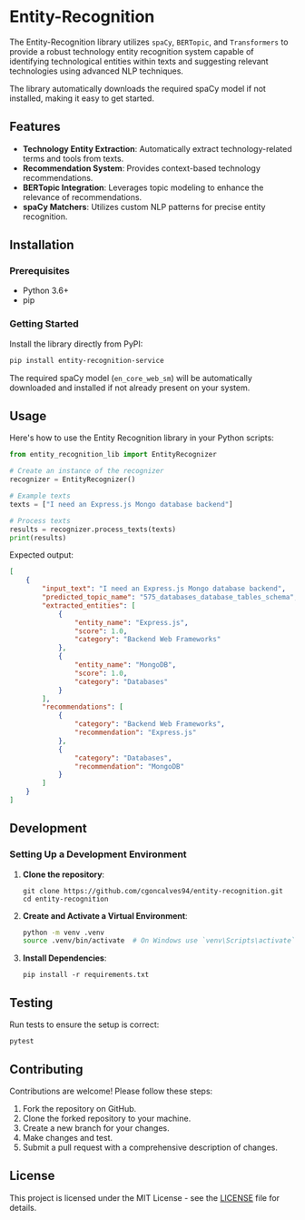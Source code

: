 # Entity-Recognition

The Entity-Recognition library utilizes `spaCy`, `BERTopic`, and `Transformers` to provide a robust technology entity recognition system capable of identifying technological entities within texts and suggesting relevant technologies using advanced NLP techniques.

The library automatically downloads the required spaCy model if not installed, making it easy to get started.


## Features

- **Technology Entity Extraction**: Automatically extract technology-related terms and tools from texts.
- **Recommendation System**: Provides context-based technology recommendations.
- **BERTopic Integration**: Leverages topic modeling to enhance the relevance of recommendations.
- **spaCy Matchers**: Utilizes custom NLP patterns for precise entity recognition.

## Installation

### Prerequisites

- Python 3.6+
- pip

### Getting Started

Install the library directly from PyPI:

```bash
pip install entity-recognition-service
```

The required spaCy model (`en_core_web_sm`) will be automatically downloaded and installed if not already present on your system.



Usage
-----

Here's how to use the Entity Recognition library in your Python scripts:

```python
from entity_recognition_lib import EntityRecognizer

# Create an instance of the recognizer
recognizer = EntityRecognizer()

# Example texts
texts = ["I need an Express.js Mongo database backend"]

# Process texts
results = recognizer.process_texts(texts)
print(results)
```
Expected output:

```json
[
    {
        "input_text": "I need an Express.js Mongo database backend",
        "predicted_topic_name": "575_databases_database_tables_schema",
        "extracted_entities": [
            {
                "entity_name": "Express.js",
                "score": 1.0,
                "category": "Backend Web Frameworks"
            },
            {
                "entity_name": "MongoDB",
                "score": 1.0,
                "category": "Databases"
            }
        ],
        "recommendations": [
            {
                "category": "Backend Web Frameworks",
                "recommendation": "Express.js"
            },
            {
                "category": "Databases",
                "recommendation": "MongoDB"
            }
        ]
    }
]
```

## Development

### Setting Up a Development Environment

1. **Clone the repository**:
   ```
   git clone https://github.com/cgoncalves94/entity-recognition.git
   cd entity-recognition
   ```
2. **Create and Activate a Virtual Environment**:
   ```bash
   python -m venv .venv
   source .venv/bin/activate  # On Windows use `venv\Scripts\activate`
   ```
3. **Install Dependencies**:
    ```
    pip install -r requirements.txt
    ```


## Testing

Run tests to ensure the setup is correct:

```
pytest
```

## Contributing

Contributions are welcome! Please follow these steps:

1. Fork the repository on GitHub.
2. Clone the forked repository to your machine.
3. Create a new branch for your changes.
4. Make changes and test.
5. Submit a pull request with a comprehensive description of changes.

## License

This project is licensed under the MIT License - see the [LICENSE](LICENSE) file for details.


